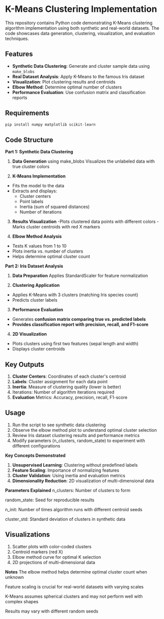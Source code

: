 # K-Means Clustering Implementation

This repository contains Python code demonstrating K-Means clustering algorithm implementation using both synthetic and real-world datasets. The code showcases data generation, clustering, visualization, and evaluation techniques.

## Features

- **Synthetic Data Clustering**: Generate and cluster sample data using `make_blobs`
- **Real Dataset Analysis**: Apply K-Means to the famous Iris dataset
- **Visualization**: Plot clustering results and centroids
- **Elbow Method**: Determine optimal number of clusters
- **Performance Evaluation**: Use confusion matrix and classification reports

## Requirements

```python
pip install numpy matplotlib scikit-learn
```

## Code Structure
**Part 1: Synthetic Data Clustering**
1. **Data Generation** using make_blobs
Visualizes the unlabeled data with true cluster colors

2. **K-Means Implementation**
- Fits the model to the data
- Extracts and displays:
    - Cluster centers
    - Point labels
    - Inertia (sum of squared distances)
    - Number of iterations

3. **Results Visualization**
-Plots clustered data points with different colors
-Marks cluster centroids with red X markers

4. **Elbow Method Analysis**
- Tests K values from 1 to 10
- Plots inertia vs. number of clusters
- Helps determine optimal cluster count

**Part 2: Iris Dataset Analysis**
1. **Data Preparation**
Applies StandardScaler for feature normalization

2. **Clustering Application**
- Applies K-Means with 3 clusters (matching Iris species count)
- Predicts cluster labels

3. **Performance Evaluation**
- Generates **confusion matrix comparing true vs. predicted labels**
- **Provides classification report with precision, recall, and F1-score**

4. **2D Visualization**
- Plots clusters using first two features (sepal length and width)
- Displays cluster centroids

## Key Outputs
1. **Cluster Centers**: Coordinates of each cluster's centroid
2. **Labels**: Cluster assignment for each data point
3. **Inertia**: Measure of clustering quality (lower is better)
4. Iterations: Number of algorithm iterations required
5. **Evaluation** Metrics: Accuracy, precision, recall, F1-score

## Usage
1. Run the script to see synthetic data clustering
2. Observe the elbow method plot to understand optimal cluster selection
3. Review Iris dataset clustering results and performance metrics
4. Modify parameters (n_clusters, random_state) to experiment with different configurations

**Key Concepts Demonstrated**

1. **Unsupervised Learning**: Clustering without predefined labels
2. **Feature Scaling**: Importance of normalizing features
3. **Cluster Validation**: Using inertia and evaluation metrics
4. **Dimensionality Reduction**: 2D visualization of multi-dimensional data

**Parameters Explained**
n_clusters: Number of clusters to form

random_state: Seed for reproducible results

n_init: Number of times algorithm runs with different centroid seeds

cluster_std: Standard deviation of clusters in synthetic data

## Visualizations
1. Scatter plots with color-coded clusters
2. Centroid markers (red X)
3. Elbow method curve for optimal K selection
4. 2D projections of multi-dimensional data

**Notes**
The elbow method helps determine optimal cluster count when unknown

Feature scaling is crucial for real-world datasets with varying scales

K-Means assumes spherical clusters and may not perform well with complex shapes

Results may vary with different random seeds
